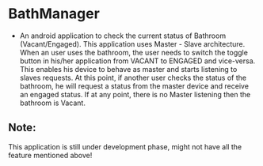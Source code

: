 # BathManager
* An android application to check the current status of Bathroom (Vacant/Engaged). This application uses Master - Slave architecture. When an user uses the bathroom, the user needs to switch the toggle button in his/her application from VACANT to ENGAGED and vice-versa. This enables his device to behave as master and starts listening to slaves requests. At this point, if another user checks the status of the bathroom, he will request a status from the master device and receive an engaged status. If at any point, there is no Master listening then the bathroom is Vacant.

## Note:

This application is still under development phase, might not have all the feature mentioned above!
